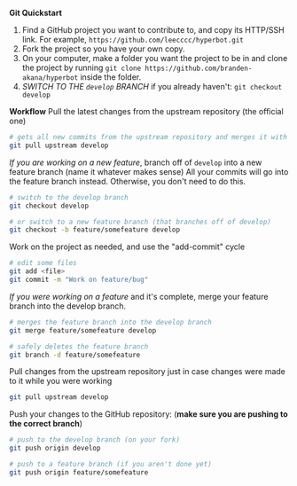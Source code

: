 
**Git Quickstart**
1. Find a GitHub project you want to contribute to, and copy its HTTP/SSH link. For example, `https://github.com/leecccc/hyperbot.git`
2. Fork the project so you have your own copy.
2. On your computer, make a folder you want the project to be in and clone the project by running `git clone https://github.com/branden-akana/hyperbot` inside the folder.
3. *SWITCH TO THE `develop` BRANCH* if you already haven't: `git checkout develop`

**Workflow**
Pull the latest changes from the upstream repository (the official one)
```bash
# gets all new commits from the upstream repository and merges it with your local copy
git pull upstream develop
```
*If you are working on a new feature*, branch off of `develop` into a new feature branch (name it whatever makes sense)
All your commits will go into the feature branch instead. Otherwise, you don't need to do this.
```bash
# switch to the develop branch
git checkout develop

# or switch to a new feature branch (that branches off of develop)
git checkout -b feature/somefeature develop
```
Work on the project as needed, and use the "add-commit" cycle
```bash
# edit some files
git add <file>
git commit -m "Work on feature/bug"
```
*If you were working on a feature* and it's complete, merge your feature branch into the develop branch.
```bash
# merges the feature branch into the develop branch
git merge feature/somefeature develop

# safely deletes the feature branch
git branch -d feature/somefeature
```
Pull changes from the upstream repository just in case changes were made to it while you were working
```bash
git pull upstream develop
```
Push your changes to the GitHub repository: (**make sure you are pushing to the correct branch**)
```bash
# push to the develop branch (on your fork)
git push origin develop

# push to a feature branch (if you aren't done yet)
git push origin feature/somefeature
```

